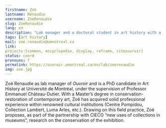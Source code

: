 ```yaml
---
firstname: Zoë
lastname: Renaudie
username: ZoeRenaudie
slug: ZoeRenaudie
lang: en
description: "Lab manager and a doctoral student in art history with a specialization in museology and digital humanities."
tags: [art history]
mail: zoe.renaudie@umontreal.ca
link:
projects:[common, encyclopedie, display, reframe, siteouvroir]
status: coord
pronouns: f
permalink: https://ouvroir.umontreal.ca/en/lab/zoerenaudie
img: zoe.jpg
---
```


Zoë Renaudie as lab manager of _Ouvroir_ and is a PhD candidate in Art History at Université de Montréal, under the supervision of Professor Emmanuel Château-Dutier. With a Master’s degree in conservation-restoration of contemporary art, Zoë has acquired solid professional experience within renowned cultural institutions (Centre Pompidou, Collection Lambert, Luma Arles, etc.). Drawing on this field practice, Zoë proposes, as part of the partnership with CIECO “new uses of collections in museums”, research on the conservation of the exhibition.
